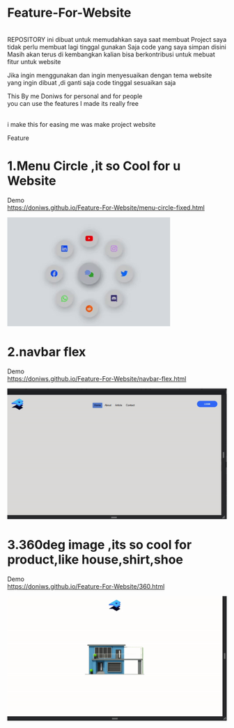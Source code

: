 # Feature-For-Website
<br>
REPOSITORY ini dibuat untuk memudahkan saya saat membuat 
Project saya tidak perlu membuat lagi tinggal gunakan
Saja code yang saya simpan disini
<br>
Masih akan terus di kembangkan kalian bisa berkontribusi untuk mebuat fitur untuk website

Jika ingin menggunakan dan ingin menyesuaikan dengan tema website 
yang ingin dibuat ,di ganti saja code tinggal sesuaikan saja

This By me Doniws 
for personal and for people
<br>
you can use the features I made
its really free

<br>
i make this for easing me was make project website

Feature 

# 1.Menu Circle ,it so Cool for u Website
   Demo<br>
   https://doniws.github.io/Feature-For-Website/menu-circle-fixed.html
<br>

 ![ Alt text](https://github.com/Doniws/Feature-For-Website/blob/main/Demo/menu-circle.gif)
<br>
# 2.navbar flex 
  Demo<br>
   https://doniws.github.io/Feature-For-Website/navbar-flex.html
<br>

 ![ Alt text](https://github.com/Doniws/Feature-For-Website/blob/main/Demo/navbar-flex.gif)
 <br>
# 3.360deg image ,its so cool for product,like house,shirt,shoe
   Demo<br>
   https://doniws.github.io/Feature-For-Website/360.html
  <br>
  
 ![ Alt text](https://github.com/Doniws/Feature-For-Website/blob/main/Demo/360deg-image.gif)
